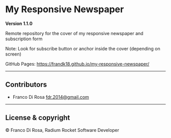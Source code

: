 # My Responsive Newspaper

**Version 1.1.0**

Remote repository for the cover of my responsive newspaper and subscription form

Note: Look for subscribe button or anchor inside the cover (depending on screen)

GitHub Pages: https://frandk18.github.io/my-responsive-newspaper/

---

## Contributors

- Franco Di Rosa <fdr.2014@gmail.com>

---

## License & copyright

© Franco Di Rosa, Radium Rocket Software Developer
